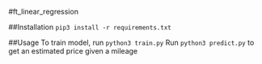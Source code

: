 #ft_linear_regression

##Installation
`pip3 install -r requirements.txt`

##Usage
To train model, run `python3 train.py`
Run `python3 predict.py` to get an estimated price given a mileage
